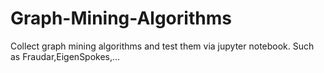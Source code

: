 # Graph-Mining-Algorithms


Collect graph mining algorithms and test them via jupyter notebook.
Such as Fraudar,EigenSpokes,…
